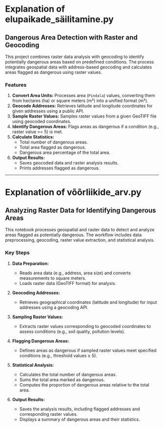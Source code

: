 # Explanation of elupaikade_säilitamine.py
## Dangerous Area Detection with Raster and Geocoding

This project combines raster data analysis with geocoding to identify potentially dangerous areas based on predefined conditions. The process integrates geospatial data with address-based geocoding and calculates areas flagged as dangerous using raster values.

### Features
1. **Convert Area Units:** Processes area (`Pindala`) values, converting them from hectares (ha) or square meters (m²) into a unified format (m²).
2. **Geocode Addresses:** Retrieves latitude and longitude coordinates for given addresses using a public API.
3. **Sample Raster Values:** Samples raster values from a given GeoTIFF file using geocoded coordinates.
4. **Identify Dangerous Areas:** Flags areas as dangerous if a condition (e.g., raster value >= 5) is met.
5. **Calculate Statistics:**
   - Total number of dangerous areas.
   - Total area flagged as dangerous.
   - Dangerous area percentage of the total area.
6. **Output Results:**
   - Saves geocoded data and raster analysis results.
   - Prints addresses flagged as dangerous.

---

# Explanation of võõrliikide_arv.py
## Analyzing Raster Data for Identifying Dangerous Areas

This notebook processes geospatial and raster data to detect and analyze areas flagged as potentially dangerous. The workflow includes data preprocessing, geocoding, raster value extraction, and statistical analysis.

### Key Steps
1. **Data Preparation:**
   - Reads area data (e.g., address, area size) and converts measurements to square meters.
   - Loads raster data (GeoTIFF format) for analysis.

2. **Geocoding Addresses:**
   - Retrieves geographical coordinates (latitude and longitude) for input addresses using a geocoding API.

3. **Sampling Raster Values:**
   - Extracts raster values corresponding to geocoded coordinates to assess conditions (e.g., soil quality, pollution levels).

4. **Flagging Dangerous Areas:**
   - Defines areas as dangerous if sampled raster values meet specified conditions (e.g., threshold values ≥ 5).

5. **Statistical Analysis:**
   - Calculates the total number of dangerous areas.
   - Sums the total area marked as dangerous.
   - Computes the proportion of dangerous areas relative to the total area.

6. **Output Results:**
   - Saves the analysis results, including flagged addresses and corresponding raster values.
   - Displays a summary of dangerous areas and their statistics.



